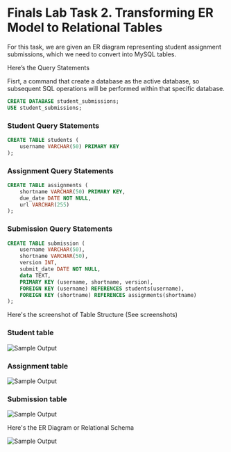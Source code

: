 # Finals Lab Task 2. Transforming ER Model to Relational Tables
For this task, we are given an ER diagram representing student assignment submissions, which we need to convert into MySQL tables.

Here’s the Query Statements

Fisrt, a command that create a database as the active database, so subsequent SQL operations will be performed within that specific database.
```sql
CREATE DATABASE student_submissions;
USE student_submissions;
```
### Student Query Statements
```sql
CREATE TABLE students (
    username VARCHAR(50) PRIMARY KEY
);
```
### Assignment Query Statements
```sql
CREATE TABLE assignments (
    shortname VARCHAR(50) PRIMARY KEY,
    due_date DATE NOT NULL,
    url VARCHAR(255)
);
```
### Submission Query Statements
```sql
CREATE TABLE submission (
    username VARCHAR(50),
    shortname VARCHAR(50),
    version INT,
    submit_date DATE NOT NULL,
    data TEXT,
    PRIMARY KEY (username, shortname, version),
    FOREIGN KEY (username) REFERENCES students(username),
    FOREIGN KEY (shortname) REFERENCES assignments(shortname)
);
```

Here's the screenshot of Table Structure (See screenshots)

### Student table

  
![Sample Output](images/STUDENTS.1.PNG)

### Assignment table

  
![Sample Output](images/ASSIGNMENTS.1.PNG)

### Submission table

  
![Sample Output](images/SUBMISSION.1.PNG)

Here's the ER Diagram or Relational Schema

![Sample Output](images/DIAGRAM.1.PNG)

